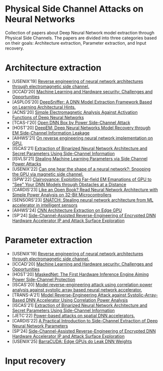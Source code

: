# Physical Side Channel Attacks on Neural Networks
Collection of papers about Deep Neural Network model extraction through Physical Side Channels.
The papers are divided into three categories based on their goals: Architecture extraction, Parameter extraction, and Input recovery.

# Architecture extraction
- [USENIX'19] [Reverse engineering of neural network architectures through electromagnetic side channel.](https://www.usenix.org/conference/usenixsecurity19/presentation/batina)
- [ICCAD'20] [Machine Learning and Hardware security: Challenges and Opportunities](https://ieeexplore.ieee.org/document/9256522)
- [ASPLOS'20] [DeepSniffer: A DNN Model Extraction Framework Based on Learning Architectural Hints.](https://dl.acm.org/doi/10.1145/3373376.3378460) 
- [ACNS'20] [Simple Electromagnetic Analysis Against Activation Functions of Deep Neural Networks](https://link.springer.com/chapter/10.1007/978-3-030-61638-0_11)
- [TCAS-I'20] [Open DNN Box by Power Side-Channel Attack](https://ieeexplore.ieee.org/stamp/stamp.jsp?arnumber=9000972)
- [HOST'20] [DeepEM: Deep Neural Networks Model Recovery through EM Side-Channel Information Leakage](https://ieeexplore.ieee.org/document/9300274)
- [AIHWS'21] [On reverse engineering neural network implementation on GPU.](https://eprint.iacr.org/2021/720)
- [ISCAS'21] [Extraction of Binarized Neural Network Architecture and Secret Parameters Using Side-Channel Information](https://ieeexplore.ieee.org/document/9401626)
- [ISVLSI'21] [Stealing Machine Learning Parameters via Side Channel Power Attacks](https://ieeexplore.ieee.org/document/9516772)
- [USENIX'22] [Can one hear the shape of a neural network?: Snooping the GPU via magnetic side channel.](https://www.usenix.org/conference/usenixsecurity22/presentation/maia)
- [SPW'22] [Clairvoyance: Exploiting Far-field EM Emanations of GPU to "See" Your DNN Models through Obstacles at a Distance](https://ieeexplore.ieee.org/document/9833894)
- [CARDIS'23] [Like an Open Book? Read Neural Network Architecture with Simple Power Analysis on 32-Bit Microcontrollers](https://link.springer.com/chapter/10.1007/978-3-031-54409-5_13)
- [SENSORS'23] [SNATCH: Stealing neural network architecture from ML accelerator in intelligent sensors](https://ieeexplore.ieee.org/document/10324872)
- [AIHWS'24] [CNN Architecture Extraction on Edge GPU](https://link.springer.com/chapter/10.1007/978-3-031-61486-6_10)
- [SP'24] [Side-Channel-Assisted Reverse-Engineering of Encrypted DNN Hardware Accelerator IP and Attack Surface Exploration](https://www.computer.org/csdl/proceedings-article/sp/2024/313000a001/1RjE9FWOWsw)
# Parameter extraction
- [USENIX'19] [Reverse engineering of neural network architectures through electromagnetic side channel.](https://www.usenix.org/conference/usenixsecurity19/presentation/batina)
- [ICCAD'20] [Machine Learning and Hardware security: Challenges and Opportunities](https://ieeexplore.ieee.org/document/9256522)
- [HOST'20] [MaskedNet: The First Hardware Inference Engine Aiming Power Side-Channel Protection](https://www.computer.org/csdl/proceedings-article/host/2020/09300276/1pQJ1p6cl0c)
- [ISCAS'20] [Model reverse-engineering attack using correlation power analysis against systolic array based neural network accelerator.](https://ieeexplore.ieee.org/document/9180580)
- [TRANS-A'21] [Model Reverse-Engineering Attack against Systolic-Array-Based DNN Accelerator Using Correlation Power Analysis](https://www.jstage.jst.go.jp/article/transfun/E104.A/1/E104.A_2020CIP0024/_article/-char/ja/)
- [ISCAS'21] [Extraction of Binarized Neural Network Architecture and Secret Parameters Using Side-Channel Information](https://ieeexplore.ieee.org/document/9401626)
- [JETC'22] [Power-based attacks on spatial DNN accelerators.](https://dl.acm.org/doi/10.1145/3491219)
- [CARDIS'22] [A Practical Introduction to Side-Channel Extraction of Deep Neural Network Parameters](https://link.springer.com/chapter/10.1007/978-3-031-25319-5_3)
- [SP'24] [Side-Channel-Assisted Reverse-Engineering of Encrypted DNN Hardware Accelerator IP and Attack Surface Exploration](https://www.computer.org/csdl/proceedings-article/sp/2024/313000a001/1RjE9FWOWsw)
- [USENIX'25] [BarraCUDA: Edge GPUs do Leak DNN Weights](https://arxiv.org/abs/2312.07783)

# Input recovery
